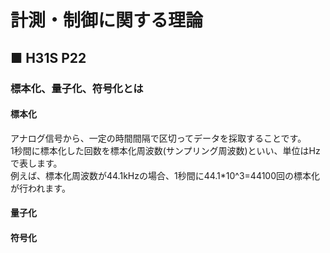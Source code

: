 # 計測・制御に関する理論
## ■ H31S P22
### 標本化、量子化、符号化とは
#### 標本化
アナログ信号から、一定の時間間隔で区切ってデータを採取することです。  
1秒間に標本化した回数を標本化周波数(サンプリング周波数)といい、単位はHzで表します。  
例えば、標本化周波数が44.1kHzの場合、1秒間に44.1\*10^3=44100回の標本化が行われます。
#### 量子化
#### 符号化
